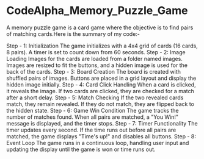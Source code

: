 # CodeAlpha_Memory_Puzzle_Game

A memory puzzle game is a card game where the objective is to find pairs of matching cards.Here is the summary of my code:-

Step - 1: Initialization
      The game initializes with a 4x4 grid of cards (16 cards, 8 pairs).
      A timer is set to count down from 60 seconds.
Step - 2: Image Loading
      Images for the cards are loaded from a folder named images.
      Images are resized to fit the buttons, and a hidden image is used for the back of the cards.
Step - 3: Board Creation
      The board is created with shuffled pairs of images.
      Buttons are placed in a grid layout and display the hidden image initially.
Step - 4: Card Click Handling
      When a card is clicked, it reveals the image.
      If two cards are clicked, they are checked for a match after a short delay.
Step - 5: Match Checking
      If the two revealed cards match, they remain revealed.
      If they do not match, they are flipped back to the hidden state.
Step - 6: Game Win Condition
      The game tracks the number of matches found.
      When all pairs are matched, a "You Win!" message is displayed, and the timer stops.
Step - 7: Timer Functionality
      The timer updates every second.
      If the time runs out before all pairs are matched, the game displays "Time's up!" and disables all buttons.
Step - 8: Event Loop
      The game runs in a continuous loop, handling user input and updating the display until the game is won or time runs out.
